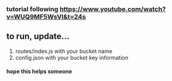 ### tutorial following https://www.youtube.com/watch?v=WUQ9MF5WsVI&t=24s

## to run, update...

1. routes/index.js with your bucket name
2. config.json with your bucket key information

#### hope this helps someone
